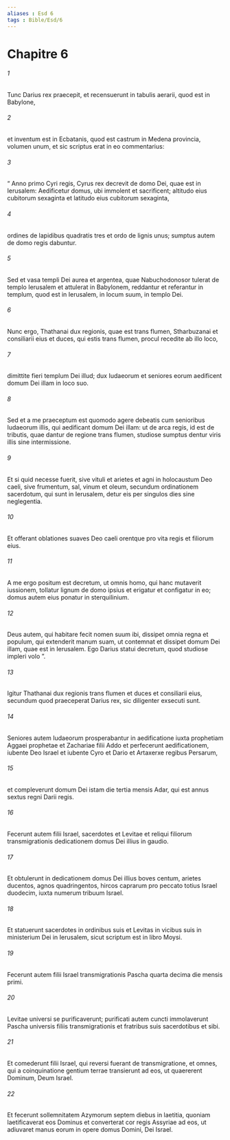 ```yaml
---
aliases : Esd 6
tags : Bible/Esd/6
---
```


# Chapitre 6

###### 1
Tunc Darius rex praecepit, et recensuerunt in tabulis aerarii, quod est in Babylone, 
###### 2
et inventum est in Ecbatanis, quod est castrum in Medena provincia, volumen unum, et sic scriptus erat in eo commentarius:
###### 3
“ Anno primo Cyri regis, Cyrus rex decrevit de domo Dei, quae est in Ierusalem: Aedificetur domus, ubi immolent et sacrificent; altitudo eius cubitorum sexaginta et latitudo eius cubitorum sexaginta, 
###### 4
ordines de lapidibus quadratis tres et ordo de lignis unus; sumptus autem de domo regis dabuntur. 
###### 5
Sed et vasa templi Dei aurea et argentea, quae Nabuchodonosor tulerat de templo Ierusalem et attulerat in Babylonem, reddantur et referantur in templum, quod est in Ierusalem, in locum suum, in templo Dei.
###### 6
Nunc ergo, Thathanai dux regionis, quae est trans flumen, Stharbuzanai et consiliarii eius et duces, qui estis trans flumen, procul recedite ab illo loco, 
###### 7
dimittite fieri templum Dei illud; dux Iudaeorum et seniores eorum aedificent domum Dei illam in loco suo. 
###### 8
Sed et a me praeceptum est quomodo agere debeatis cum senioribus Iudaeorum illis, qui aedificant domum Dei illam: ut de arca regis, id est de tributis, quae dantur de regione trans flumen, studiose sumptus dentur viris illis sine intermissione. 
###### 9
Et si quid necesse fuerit, sive vituli et arietes et agni in holocaustum Deo caeli, sive frumentum, sal, vinum et oleum, secundum ordinationem sacerdotum, qui sunt in Ierusalem, detur eis per singulos dies sine neglegentia. 
###### 10
Et offerant oblationes suaves Deo caeli orentque pro vita regis et filiorum eius. 
###### 11
A me ergo positum est decretum, ut omnis homo, qui hanc mutaverit iussionem, tollatur lignum de domo ipsius et erigatur et configatur in eo; domus autem eius ponatur in sterquilinium. 
###### 12
Deus autem, qui habitare fecit nomen suum ibi, dissipet omnia regna et populum, qui extenderit manum suam, ut contemnat et dissipet domum Dei illam, quae est in Ierusalem. Ego Darius statui decretum, quod studiose impleri volo ”.
###### 13
Igitur Thathanai dux regionis trans flumen et duces et consiliarii eius, secundum quod praeceperat Darius rex, sic diligenter exsecuti sunt. 
###### 14
Seniores autem Iudaeorum prosperabantur in aedificatione iuxta prophetiam Aggaei prophetae et Zachariae filii Addo et perfecerunt aedificationem, iubente Deo Israel et iubente Cyro et Dario et Artaxerxe regibus Persarum, 
###### 15
et compleverunt domum Dei istam die tertia mensis Adar, qui est annus sextus regni Darii regis.
###### 16
Fecerunt autem filii Israel, sacerdotes et Levitae et reliqui filiorum transmigrationis dedicationem domus Dei illius in gaudio. 
###### 17
Et obtulerunt in dedicationem domus Dei illius boves centum, arietes ducentos, agnos quadringentos, hircos caprarum pro peccato totius Israel duodecim, iuxta numerum tribuum Israel. 
###### 18
Et statuerunt sacerdotes in ordinibus suis et Levitas in vicibus suis in ministerium Dei in Ierusalem, sicut scriptum est in libro Moysi.
###### 19
Fecerunt autem filii Israel transmigrationis Pascha quarta decima die mensis primi. 
###### 20
Levitae universi se purificaverunt; purificati autem cuncti immolaverunt Pascha universis filiis transmigrationis et fratribus suis sacerdotibus et sibi. 
###### 21
Et comederunt filii Israel, qui reversi fuerant de transmigratione, et omnes, qui a coinquinatione gentium terrae transierunt ad eos, ut quaererent Dominum, Deum Israel. 
###### 22
Et fecerunt sollemnitatem Azymorum septem diebus in laetitia, quoniam laetificaverat eos Dominus et converterat cor regis Assyriae ad eos, ut adiuvaret manus eorum in opere domus Domini, Dei Israel.
